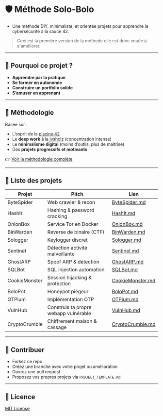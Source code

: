 # 🛡️ Méthode Solo-Bolo

+ Une méthode DIY, minimaliste, et orientée projets pour apprendre la cybersécurité à la sauce 42.
> Ceci est la première version de la méthode elle est donc vouée à s'améliorer.
---

## 🚀 Pourquoi ce projet ?

- **Apprendre par la pratique**
- **Se former en autonomie**
- **Construire un portfolio solide**
- **S’amuser en apprenant**

---

## 🧭 Méthodologie

Basée sur :
- L’esprit de la [piscine 42](https://42.fr)
- Le **deep work** à la [jvsholz](https://www.youtube.com/@jvscholz) (concentration intense)
- Le **minimalisme digital** (moins d’outils, plus de maîtrise)
- Des **projets progressifs et motivants**

👉 [Voir la méthodologie complète](./METHODOLOGY.md)

---

## 🧪 Liste des projets

| Projet        | Pitch                              | Lien                                     |
| ------------- | ---------------------------------- | ---------------------------------------- |
| ByteSpider    | Web crawler & recon                | [ByteSpider.md](./PROJECTS/ByteSpider.md) |
| HashIt        | Hashing & password cracking        | [HashIt.md](./PROJECTS/HashIt.md)         |
| OnionBox      | Service Tor en Docker              | [OnionBox.md](./PROJECTS/OnionBox.md)     |
| BinWarden     | Reverse de binaire (CTF)           | [BinWarden.md](./PROJECTS/BinWarden.md)   |
| Sologger      | Keylogger discret                  | [Sologger.md](./PROJECTS/Sologger.md)     |
| Sentinel      | Détection activité malveillante    | [Sentinel.md](./PROJECTS/Sentinel.md)     |
| GhostARP      | Spoof ARP & détection              | [GhostARP.md](./PROJECTS/GhostARP.md)     |
| SQLBot        | SQL injection automation           | [SQLBot.md](./PROJECTS/SQLBot.md)         |
| CookieMonster | Session hijacking & protection     | [CookieMonster.md](./PROJECTS/CookieMonster.md) |
| BoloPot       | Honeypot piégeur                   | [BoloPot.md](./PROJECTS/BoloPot.md)       |
| OTPium        | Implémentation OTP                 | [OTPium.md](./PROJECTS/OTPium.md)         |
| VulnHub       | Construis ta propre webapp vulnérable | [VulnHub.md](./PROJECTS/VulnHub.md)    |
| CryptoCrumble | Chiffrement maison & cassage       | [CryptoCrumble.md](./PROJECTS/CryptoCrumble.md) |

---

## 🤝 Contribuer

- Forkez ce repo
- Créez une branche avec votre projet ou amélioration
- Ouvrez une pull request
- Proposez vos propres projets via `PROJECT_TEMPLATE.md`

---

## 🪪 Licence

[MIT License](./LICENSE)
